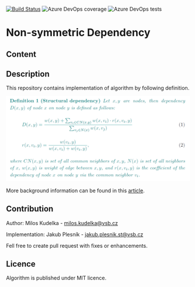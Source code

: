 [![Build Status](https://dev.azure.com/ple0049/ple0049/_apis/build/status/Forcoa-NET.Non-symmetricDependency?branchName=master)](https://dev.azure.com/ple0049/ple0049/_build/latest?definitionId=1&branchName=master)
![Azure DevOps coverage](https://img.shields.io/azure-devops/coverage/ple0049/1948078f-2e6c-4abe-b86e-16a823fd37a2/1)
![Azure DevOps tests](https://img.shields.io/azure-devops/tests/ple0049/1948078f-2e6c-4abe-b86e-16a823fd37a2/1)

# Non-symmetric Dependency

## Content

## Description

This repository contains implementation of algorithm by following definition.

![Definition of Dependency](Description.PNG "Definition of Dependency")

More background information can be found in this [article](https://appliednetsci.springeropen.com/articles/10.1007/s41109-019-0192-6).


## Contribution

Author: Milos Kudelka - milos.kudelka@vsb.cz

Implementation: Jakub Plesník - jakub.plesnik.st@vsb.cz

Fell free to create pull request with fixes or enhancements.

## Licence

Algorithm is published under MIT licence.
